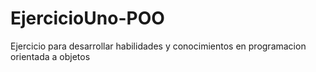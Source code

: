 # EjercicioUno-POO
Ejercicio para desarrollar habilidades y conocimientos en programacion orientada a objetos
